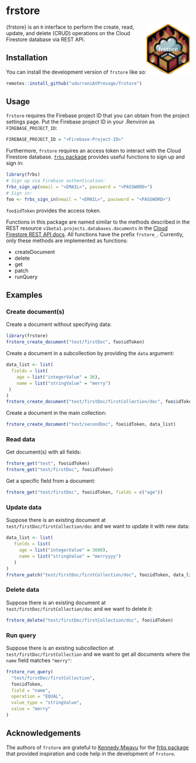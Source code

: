 
<!-- README.md is generated from README.Rmd. Please edit that file -->

# frstore

<img src="inst/figures/logo.png" align="right" height="138" alt="frstore logo" />

<!-- badges: start -->
<!-- badges: end -->

{frstore} is an `R` interface to perform the create, read, update, and
delete (CRUD) operations on the Cloud Firestore database via REST API.

## Installation

You can install the development version of `frstore` like so:

``` r
remotes::install_github("udurraniAtPresage/frstore")
```

## Usage

`frstore` requires the Firebase project ID that you can obtain from the
project settings page. Put the Firebase project ID in your .Renviron as
`FIREBASE_PROJECT_ID`:

``` r
FIREBASE_PROJECT_ID = "<Firebase-Project-ID>"
```

Furthermore, `frstore` requires an access token to interact with the
Cloud Firestore database. [`frbs`
package](https://github.com/kennedymwavu/frbs/tree/main) provides useful
functions to sign up and sign in:

``` r
library(frbs)
# Sign up via Firebase authentication:
frbs_sign_up(email = "<EMAIL>", password = "<PASSWORD>")
# Sign in:
foo <- frbs_sign_in(email = "<EMAIL>", password = "<PASSWORD>")
```

`foo$idToken` provides the access token.

Functions in this package are named similar to the methods described in
the REST resource `v1beta1.projects.databases.documents` in the [Cloud
Firestore REST API
docs](https://cloud.google.com/firestore/docs/reference/rest). All
functions have the prefix `frstore_`. Currently, only these methods are
implemented as functions:

- createDocument  
- delete  
- get  
- patch  
- runQuery

## Examples

### Create document(s)

Create a document without specifying data:

``` r
library(frstore)
frstore_create_document("test/firstDoc", foo$idToken)
```

Create a document in a subcollection by providing the `data` argument:

``` r
data_list <- list(
  fields = list(
    age = list("integerValue" = 36),
    name = list("stringValue" = "merry")
 )
)
frstore_create_document("test/firstDoc/firstCollection/doc", foo$idToken, data_list)
```

Create a document in the main collection:

``` r
frstore_create_document("test/secondDoc", foo$idToken, data_list)
```

### Read data

Get document(s) with all fields:

``` r
frstore_get("test", foo$idToken)
frstore_get("test/firstDoc", foo$idToken)
```

Get a specific field from a document:

``` r
frstore_get("test/firstDoc", foo$idToken, fields = c("age"))
```

### Update data

Suppose there is an existing document at
`test/firstDoc/firstCollection/doc` and we want to update it with new
data:

``` r
data_list <- list(
   fields = list(
     age = list("integerValue" = 3600),
     name = list("stringValue" = "merryyyy")
   )
)
frstore_patch("test/firstDoc/firstCollection/doc", foo$idToken, data_list)
```

### Delete data

Suppose there is an existing document at
`test/firstDoc/firstCollection/doc` and we want to delete it:

``` r
frstore_delete("test/firstDoc/firstCollection/doc", foo$idToken)
```

### Run query

Suppose there is an existing subcollection at
`test/firstDoc/firstCollection` and we want to get all documents where
the `name` field matches `"merry"`:

``` r
frstore_run_query(
  "test/firstDoc/firstCollection",
  foo$idToken,
  field = "name",
  operation = "EQUAL",
  value_type = "stringValue",
  value = "merry"
)
```

## Acknowledgements

The authors of `frstore` are grateful to [Kennedy
Mwavu](https://github.com/kennedymwavu) for the [frbs
package](https://github.com/kennedymwavu/frbs/tree/main) that provided
inspiration and code help in the development of `frstore`.
